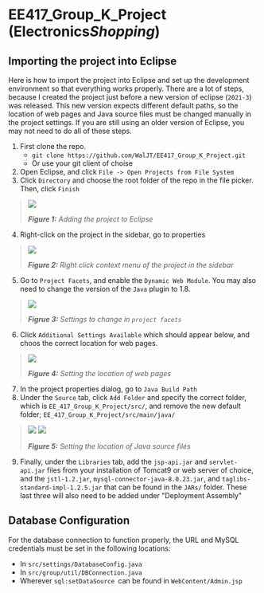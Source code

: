 # EE417_Group_K_Project (Electronics*Shopping*)

## Importing the project into Eclipse

Here is how to import the project into Eclipse and set up the development environment so that everything works properly. There are a lot of steps, because I created the project just before a new version of eclipse (`2021-3`) was released. This new version expects different default paths, so the location of web pages and Java source files must be changed manually in the project settings. If you are still using an older version of Eclipse, you may not need to do all of these steps.

1. First clone the repo.
    - `git clone https://github.com/WalJT/EE417_Group_K_Project.git`
    - Or use your git client of choise
2. Open Eclipse, and click `File -> Open Projects from File System`
3. Click `Directory` and choose the root folder of the repo in the file picker. Then, click `Finish`

> ![](https://i.imgur.com/bo5Fy1Ll.png)
> 
> ***Figure 1:*** *Adding the project to Eclipse*

4. Right-click on the project in the sidebar, go to properties

> ![](https://i.imgur.com/IUphbzRm.png)
> 
> ***Figure 2:*** *Right click context menu of the project in the sidebar*

5. Go to `Project Facets`, and enable the `Dynamic Web Module`. You may also need to change the version of the `Java` plugin to 1.8.

> ![](https://i.imgur.com/PgcvDFTm.png)
> 
> ***Figrue 3:*** *Settings to change in `project facets`*

6. Click `Additional Settings Available` which should appear below, and choos the correct location for web pages.

> ![](https://i.imgur.com/4DbW5w2m.png)
> 
> ***Figure 4:*** *Setting the location of web pages*

7. In the project properties dialog, go to `Java Build Path`
8. Under the `Source` tab, click `Add Folder` and specify the correct folder, which is `EE_417_Group_K_Project/src/`, and remove the new default folder; `EE_417_Group_K_Project/src/main/java/`

> ![](https://i.imgur.com/mUIpOfmm.png)
> ![](https://i.imgur.com/XWbGu3mm.png)
> 
> ***Figure 5:*** *Setting the location of Java source files*

9. Finally, under the `Libraries` tab, add the `jsp-api.jar` and `servlet-api.jar` files from your installation of Tomcat9 or web server of choice, and the `jstl-1.2.jar`, `mysql-connector-java-8.0.23.jar`, and `taglibs-standard-impl-1.2.5.jar` that can be found in the `JARs/` folder. These last three will also need to be added under "Deployment Assembly"


## Database Configuration

For the database connection to function properly, the URL and MySQL credentials must be set in the following locations:

- In `src/settings/DatabaseConfig.java`
- In `src/group/util/DBConnection.java`
- Wherever `sql:setDataSource `can be found in `WebContent/Admin.jsp`